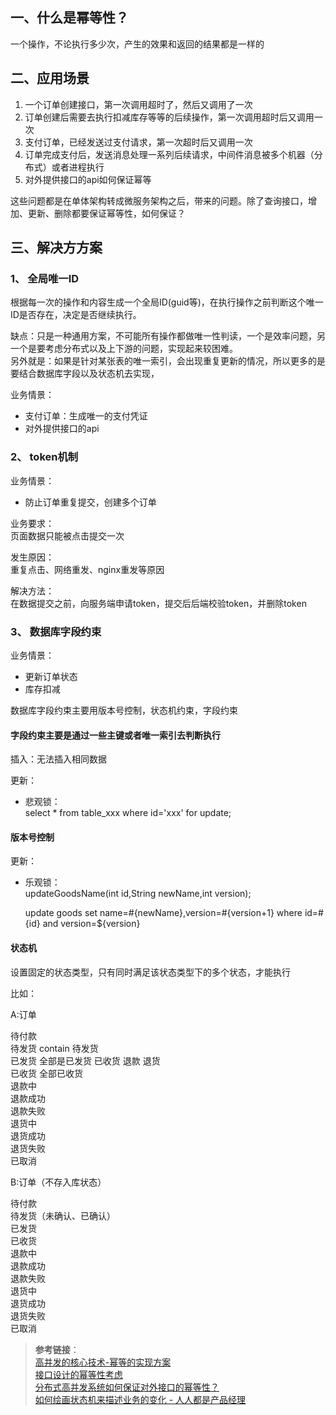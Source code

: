 ## 一、什么是幂等性？
 一个操作，不论执行多少次，产生的效果和返回的结果都是一样的  

## 二、应用场景
1. 一个订单创建接口，第一次调用超时了，然后又调用了一次  
2. 订单创建后需要去执行扣减库存等等的后续操作，第一次调用超时后又调用一次  
3. 支付订单，已经发送过支付请求，第一次超时后又调用一次  
4. 订单完成支付后，发送消息处理一系列后续请求，中间件消息被多个机器（分布式）或者进程执行  
5. 对外提供接口的api如何保证幂等  

这些问题都是在单体架构转成微服务架构之后，带来的问题。除了查询接口，增加、更新、删除都要保证幂等性，如何保证？  

## 三、解决方方案  
### 1、 全局唯一ID  
根据每一次的操作和内容生成一个全局ID(guid等)，在执行操作之前判断这个唯一ID是否存在，决定是否继续执行。  

缺点：只是一种通用方案，不可能所有操作都做唯一性判读，一个是效率问题，另一个是要考虑分布式以及上下游的问题，实现起来较困难。  
另外就是：如果是针对某张表的唯一索引，会出现重复更新的情况，所以更多的是要结合数据库字段以及状态机去实现，  

业务情景：  
- 支付订单：生成唯一的支付凭证  
- 对外提供接口的api

### 2、 token机制  
业务情景：
- 防止订单重复提交，创建多个订单

业务要求：  
页面数据只能被点击提交一次  

发生原因：  
重复点击、网络重发、nginx重发等原因  

解决方法：  
在数据提交之前，向服务端申请token，提交后后端校验token，并删除token

### 3、 数据库字段约束  
业务情景：
- 更新订单状态
- 库存扣减

数据库字段约束主要用版本号控制，状态机约束，字段约束  

#### 字段约束主要是通过一些主键或者唯一索引去判断执行  
插入：无法插入相同数据  

更新：
- 悲观锁：  
    select * from table_xxx where id='xxx' for update; 

#### 版本号控制  
更新：  

- 乐观锁：  
    updateGoodsName(int id,String newName,int version);  

    update goods set name=#{newName},version=#{version+1} where id=#{id} and version=${version}  

#### 状态机  
设置固定的状态类型，只有同时满足该状态类型下的多个状态，才能执行  

比如： 

A:订单  

待付款  
待发货 contain 待发货  
已发货 全部是已发货 已收货 退款 退货  
已收货 全部已收货  
退款中  
退款成功  
退款失败  
退货中  
退货成功  
退货失败  
已取消  

B:订单（不存入库状态）  

待付款  
待发货（未确认、已确认）  
已发货  
已收货  
退款中  
退款成功  
退款失败  
退货中  
退货成功  
退货失败  
已取消  

> **参考链接**：  
> [高并发的核心技术-幂等的实现方案](http://825635381.iteye.com/blog/2276077)  
> [接口设计的幂等性考虑](https://nicky-chen.github.io/distrubuted/interface-idempotency.html)  
> [分布式高并发系统如何保证对外接口的幂等性？](https://www.zhihu.com/question/27744795)  
> [如何绘画状态机来描述业务的变化 - 人人都是产品经理](http://www.woshipm.com/pd/594751.html)